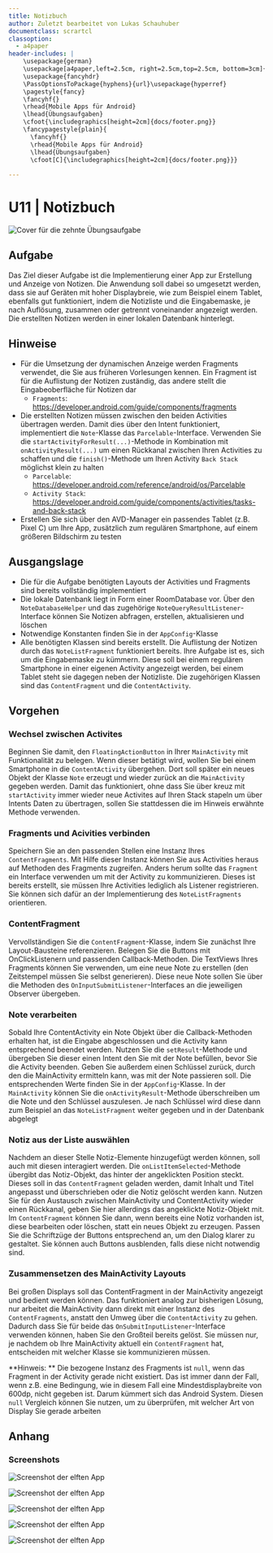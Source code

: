 ```yaml
---
title: Notizbuch
author: Zuletzt bearbeitet von Lukas Schauhuber
documentclass: scrartcl
classoption:
  - a4paper
header-includes: |
    \usepackage{german} 
    \usepackage[a4paper,left=2.5cm, right=2.5cm,top=2.5cm, bottom=3cm]{geometry}
    \usepackage{fancyhdr}
    \PassOptionsToPackage{hyphens}{url}\usepackage{hyperref}
    \pagestyle{fancy}
    \fancyhf{}
    \rhead{Mobile Apps für Android}
    \lhead{Übungsaufgaben}
    \cfoot{\includegraphics[height=2cm]{docs/footer.png}}
    \fancypagestyle{plain}{
      \fancyhf{}
      \rhead{Mobile Apps für Android}
      \lhead{Übungsaufgaben}
      \cfoot[C]{\includegraphics[height=2cm]{docs/footer.png}}}
      
---
```


# U11 | Notizbuch

![Cover für die zehnte Übungsaufgabe](./docs/cover.png)

## Aufgabe

Das Ziel dieser Aufgabe ist die Implementierung einer App zur Erstellung und Anzeige von Notizen. Die Anwendung soll dabei so umgesetzt werden, dass sie auf Geräten mit hoher Displaybreie, wie zum Beispiel einem Tablet, ebenfalls gut funktioniert, indem die Notizliste und die Eingabemaske, je nach Auflösung, zusammen oder getrennt voneinander angezeigt werden. Die erstellten Notizen werden in einer lokalen Datenbank hinterlegt.

## Hinweise

* Für die Umsetzung der dynamischen Anzeige werden Fragments verwendet, die Sie aus früheren Vorlesungen kennen. Ein Fragment ist für die Auflistung der Notizen zuständig, das andere stellt die Eingabeoberfläche für Notizen dar
  * `Fragments`: https://developer.android.com/guide/components/fragments
* Die erstellten Notizen müssen zwischen den beiden Activities übertragen werden. Damit dies über den Intent funktioniert, implementiert die `Note`-Klasse das `Parcelable`-Interface. Verwenden Sie die `startActivityForResult(...)`-Methode in Kombination mit `onActivityResult(...)` um einen Rückkanal zwischen Ihren Activities zu schaffen und die `finish()`-Methode um Ihren Activity `Back Stack` möglichst klein zu halten
  * `Parcelable`: https://developer.android.com/reference/android/os/Parcelable
  * `Activity Stack`: https://developer.android.com/guide/components/activities/tasks-and-back-stack
* Erstellen Sie sich über den AVD-Manager ein passendes Tablet (z.B. Pixel C) um Ihre App, zusätzlich zum regulären Smartphone, auf einem größeren Bildschirm zu testen

## Ausgangslage
* Die für die Aufgabe benötigten Layouts der Activities und Fragments sind bereits vollständig implementiert
* Die lokale Datenbank liegt in Form einer RoomDatabase vor. Über den `NoteDatabaseHelper` und das zugehörige `NoteQueryResultListener`-Interface können Sie Notizen abfragen, erstellen, aktualisieren und löschen
* Notwendige Konstanten finden Sie in der `AppConfig`-Klasse
* Alle benötigten Klassen sind bereits erstellt. Die Auflistung der Notizen durch das `NoteListFragment` funktioniert bereits. Ihre Aufgabe ist es, sich um die Eingabemaske zu kümmern. Diese soll bei einem regulären Smartphone in einer eigenen Activity angezeigt werden, bei einem Tablet steht sie dagegen neben der Notizliste. Die zugehörigen Klassen sind das `ContentFragment` und die `ContentActivity`.

## Vorgehen
### Wechsel zwischen Activites
Beginnen Sie damit, den `FloatingActionButton` in Ihrer `MainActivity` mit Funktionalität zu belegen. Wenn dieser betätigt wird, wollen Sie bei einem Smartphone in die `ContentActivity` übergehen. Dort soll später ein neues Objekt der Klasse `Note` erzeugt und wieder zurück an die `MainActivity` gegeben werden. Damit das funktioniert, ohne dass Sie über kreuz mit `startActivity` immer wieder neue Activites auf Ihren Stack stapeln um über Intents Daten zu übertragen, sollen Sie stattdessen die im Hinweis erwähnte Methode verwenden.

### Fragments und Acivities verbinden
Speichern Sie an den passenden Stellen eine Instanz Ihres `ContentFragments`. Mit Hilfe dieser Instanz können Sie aus Activities heraus auf Methoden des Fragments zugreifen. Anders herum sollte das `Fragment` ein Interface verwenden um mit der Activity zu kommunizieren. Dieses ist bereits erstellt, sie müssen Ihre Activities lediglich als Listener registrieren. Sie können sich dafür an der Implementierung des `NoteListFragments` orientieren.

### ContentFragment
Vervollständigen Sie die `ContentFragment`-Klasse, indem Sie zunächst Ihre Layout-Bausteine referenzieren. Belegen Sie die Buttons mit OnClickListenern und passenden Callback-Methoden. Die TextViews Ihres Fragments können Sie verwenden, um eine neue Note zu erstellen (den Zeitstempel müssen Sie selbst generieren). Diese neue Note sollen Sie über die Methoden des `OnInputSubmitListener`-Interfaces an die jeweiligen Observer übergeben.

### Note verarbeiten
Sobald Ihre ContentActivity ein Note Objekt über die Callback-Methoden erhalten hat, ist die Eingabe abgeschlossen und die Activity kann entsprechend beendet werden. Nutzen Sie die `setResult`-Methode und übergeben Sie dieser einen Intent den Sie mit der Note befüllen, bevor Sie die Activity beenden. Geben Sie außerdem einen Schlüssel zurück, durch den die MainActivity ermitteln kann, was mit der Note passieren soll. Die entsprechenden Werte finden Sie in der `AppConfig`-Klasse. In der `MainActivity` können Sie die `onActivityResult`-Methode überschreiben um die Note und den Schlüssel auszulesen. Je nach Schlüssel wird diese dann zum Beispiel an das `NoteListFragment` weiter gegeben und in der Datenbank abgelegt

### Notiz aus der Liste auswählen
Nachdem an dieser Stelle Notiz-Elemente hinzugefügt werden können, soll auch mit diesen interagiert werden. Die `onListItemSelected`-Methode übergibt das Notiz-Objekt, das hinter der angeklickten Position steckt. Dieses soll in das `ContentFragment` geladen werden, damit Inhalt und Titel angepasst und überschrieben oder die Notiz gelöscht werden kann. Nutzen Sie für den Austausch zwischen MainActivity und ContentActivity wieder einen Rückkanal, geben Sie hier allerdings das angeklickte Notiz-Objekt mit. Im `ContentFragment` können Sie dann, wenn bereits eine Notiz vorhanden ist, diese bearbeiten oder löschen, statt ein neues Objekt zu erzeugen. Passen Sie die Schriftzüge der Buttons entsprechend an, um den Dialog klarer zu gestaltet. Sie können auch Buttons ausblenden, falls diese nicht notwendig sind.

### Zusammensetzen des MainActivity Layouts
Bei großen Displays soll das ContentFragment in der MainActivity angezeigt und bedient werden können. Das funktioniert analog zur bisherigen Lösung, nur arbeitet die MainActivity dann direkt mit einer Instanz des `ContentFragments`, anstatt den Umweg über die `ContentActivity` zu gehen. Dadurch dass Sie für beide das `OnSubmitInputListener`-Interface verwenden können, haben Sie den Großteil bereits gelöst. Sie müssen nur, je nachdem ob Ihre MainActivity aktuell ein `ContentFragment` hat, entscheiden mit welcher Klasse sie kommunizieren müssen.

**Hinweis: ** Die bezogene Instanz des Fragments ist `null`, wenn das Fragment in der Activity gerade nicht existiert. Das ist immer dann der Fall, wenn z.B. eine Bedingung, wie in diesem Fall eine Mindestdisplaybreite von 600dp, nicht gegeben ist. Darum kümmert sich das Android System. Diesen `null` Vergleich können Sie nutzen, um zu überprüfen, mit welcher Art von Display Sie gerade arbeiten



## Anhang
### Screenshots

![Screenshot der elften App](./docs/screenshot-1.png "Anwendung im breiten Layout")

![Screenshot der elften App](./docs/screenshot-2.png "Liste im schmalen Layout")

![Screenshot der elften App](./docs/screenshot-3.png "Detailansicht im schmalen Layout")

![Screenshot der elften App](./docs/screenshot-4.png "Anlegen einer neuen Notiz in beiden Layouts")

![Screenshot der elften App](./docs/screenshot-5.png "Übersicht über aktuelle Notizen und rechts gleichzeitig Bearbeitung der ausgewählten Notiz")

